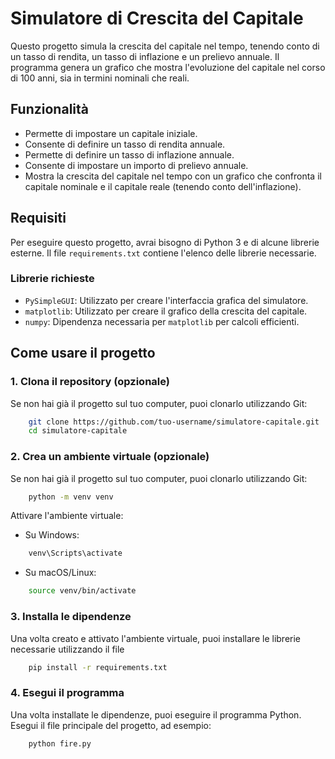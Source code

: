# Simulatore di Crescita del Capitale

Questo progetto simula la crescita del capitale nel tempo, tenendo conto di un tasso di rendita, un tasso di inflazione e un prelievo annuale. Il programma genera un grafico che mostra l'evoluzione del capitale nel corso di 100 anni, sia in termini nominali che reali.

## Funzionalità

- Permette di impostare un capitale iniziale.
- Consente di definire un tasso di rendita annuale.
- Permette di definire un tasso di inflazione annuale.
- Consente di impostare un importo di prelievo annuale.
- Mostra la crescita del capitale nel tempo con un grafico che confronta il capitale nominale e il capitale reale (tenendo conto dell'inflazione).

## Requisiti

Per eseguire questo progetto, avrai bisogno di Python 3 e di alcune librerie esterne. Il file `requirements.txt` contiene l'elenco delle librerie necessarie.

### Librerie richieste

- `PySimpleGUI`: Utilizzato per creare l'interfaccia grafica del simulatore.
- `matplotlib`: Utilizzato per creare il grafico della crescita del capitale.
- `numpy`: Dipendenza necessaria per `matplotlib` per calcoli efficienti.

## Come usare il progetto

### 1. Clona il repository (opzionale)

Se non hai già il progetto sul tuo computer, puoi clonarlo utilizzando Git:

```bash
    git clone https://github.com/tuo-username/simulatore-capitale.git
    cd simulatore-capitale
```

### 2. Crea un ambiente virtuale (opzionale)

Se non hai già il progetto sul tuo computer, puoi clonarlo utilizzando Git:

```bash
    python -m venv venv
```

Attivare l'ambiente virtuale:

- Su Windows:


```bash
    venv\Scripts\activate
```

- Su macOS/Linux:


```bash
    source venv/bin/activate
```

### 3. Installa le dipendenze

Una volta creato e attivato l'ambiente virtuale, puoi installare le librerie necessarie utilizzando il file

```bash
    pip install -r requirements.txt

```
### 4. Esegui il programma

Una volta installate le dipendenze, puoi eseguire il programma Python. Esegui il file principale del progetto, ad esempio:

```bash
    python fire.py
```


